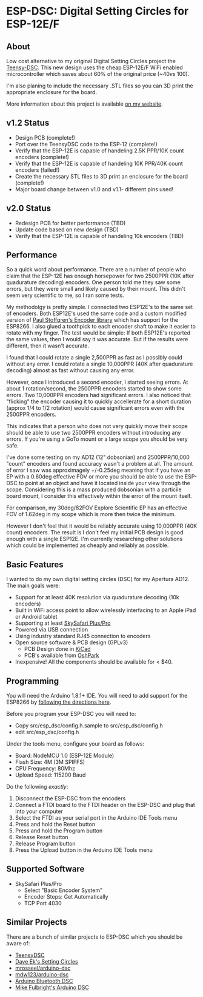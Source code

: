 # ESP-DSC: Digital Setting Circles for ESP-12E/F

## About

Low cost alternative to my original Digital Setting Circles project the
[Teensy-DSC](https://github.com/synfinatic/teensy-dsc/).  This new design
uses the cheap ESP-12E/F WiFi enabled microcontroller which saves about 60% 
of the original price (~$40 vs ~$100).

I'm also planing to include the necessary .STL files so you can 3D print
the appropriate enclosure for the board.

More information about this project is available [on my website](https://synfin.net/sock_stream/tag/esp-dsc).

## v1.2 Status

 * Design PCB (complete!)
 * Port over the TeensyDSC code to the ESP-12 (complete!)
 * Verify that the ESP-12E is capable of handeling 2.5K PPR/10K count encoders (complete!)
 * Verify that the ESP-12E is capable of handeling 10K PPR/40K count encoders (failed!)
 * Create the necessary STL files to 3D print an enclosure for the board (complete!)
 * Major board change between v1.0 and v1.1- different pins used!

## v2.0 Status 
 * Redesign PCB for better performance  (TBD)
 * Update code based on new design (TBD)
 * Verify that the ESP-12E is capable of handeling 10k encoders (TBD)

## Performance

So a quick word about performance.  There are a number of people who claim that 
the ESP-12E has enough horsepower for two 2500PPR (10K after quadurature decoding) 
encoders.  One person told me they saw some errors, but they were small and 
likely caused by their mount.  This didn't seem very scientific to me, so I ran 
some tests.

My methodolgy is pretty simple.  I connected two ESP12E's to the same set of 
encoders.  Both ESP12E's used the same code and a custom modified version of 
[Paul Stoffgren's Encoder library](https://github.com/PaulStoffregen/Encoder) 
which has support for the ESP8266.  I also glued a toothpick to each encoder 
shaft to make it easier to rotate with my finger.  The test would be simple: If
both ESP12E's reported the same values, then I would say it was accurate.  But 
if the results were different, then it wasn't accurate.

I found that I could rotate a single 2,500PPR as fast as I possibly could 
without any error.  I could rotate a single 10,000PPR (40K after quadurature 
decoding) almost as fast without causing any error.

However, once I introduced a second encoder, I started seeing errors.  At about 
1 rotation/second, the 2500PPR encoders started to show some errors.  Two 
10,000PPR encoders had significant errors.  I also noticed that "flicking" the 
encoder causing it to quickly accellerate for a short duration (approx 1/4 
to 1/2 rotation) would cause significant errors even with the 2500PPR encoders.

This indicates that a person who does not very quickly move their scope 
should be able to use two 2500PPR encoders without introducing any 
errors.  If you're using a GoTo mount or a large scope you should be very 
safe.

I've done some testing on my AD12 (12" dobsonian) and 2500PPR/10,000 "count" 
encoders and found accuracy wasn't a problem at all.  The amount of error I saw
was approximagely +/-0.25deg meaning that if you have an EP with a 0.60deg 
effective FOV or more you should be able to use the ESP-DSC to point at an 
object and have it located inside your view through the scope.  Considering 
this is a mass produced dobsonian with a particile board mount, I consider 
this effectively within the error of the mount itself.

For comparison, my 30deg/82FOV Explore Scientific EP has an effective FOV of 
1.62deg in my scope which is more then twice the minimum.  

However I don't feel that it would be reliably accurate using 10,000PPR 
(40K count) encoders.  The result is I don't feel my initial PCB design is 
good enough with a single ESP12E.  I'm currently researching other solutions 
which could be implemented as cheaply and reliably as possible.

## Basic Features
I wanted to do my own digital setting circles (DSC) for my Apertura AD12.
The main goals were:

 * Support for at least 40K resolution via quadurature decoding (10k encoders)
 * Built in WiFi access point to allow wirelessly interfacing to an Apple iPad or Android tablet
 * Supporting at least [SkySafari Plus/Pro](http://www.skysafariastronomy.com/)
 * Powered via USB connection
 * Using industry standard RJ45 connection to encoders
 * Open source software & PCB design (GPLv3)
    * PCB Design done in [KiCad](http://www.kicad-pcb.org)
    * PCB's available from [OshPark](http://www.oshpark.com)
 * Inexpensive!  All the components should be available for < $40.

## Programming
You will need the Arduino 1.8.1+ IDE.   You will need to add support for the 
ESP8266 by [following the directions here](https://github.com/esp8266/Arduino).

Before you program your ESP-DSC you will need to:
 * Copy src/esp_dsc/config.h.sample to src/esp_dsc/config.h 
 * edit src/esp_dsc/config.h 

Under the tools menu, configure your board as follows:
 * Board: NodeMCU 1.0 (ESP-12E Module)
 * Flash Size: 4M (3M SPIFFS)
 * CPU Frequency: 80Mhz
 * Upload Speed: 115200 Baud

Do the following *exactly*:

 1. Disconnect the ESP-DSC from the encoders
 1. Connect a FTDI board to the FTDI header on the ESP-DSC and plug that into your computer
 1. Select the FTDI as your serial port in the Arduino IDE Tools menu
 1. Press and hold the Reset button
 1. Press and hold the Program button
 1. Release Reset button
 1. Release Program button
 1. Press the Upload button in the Arduino IDE Tools menu

## Supported Software

 * SkySafari Plus/Pro 
    - Select "Basic Encoder System"
    - Encoder Steps: Get Automatically
    - TCP Port 4030

## Similar Projects
There are a bunch of similar projects to ESP-DSC which you should be aware of:
 * [TeensyDSC](https://github.com/synfinatic/teensy-dsc/)
 * [Dave Ek's Setting Circles](http://eksfiles.net/digital-setting-circles/)
 * [mrosseel/arduino-dsc](https://github.com/mrosseel/arduino-dsc)
 * [mdw123/arduino-dsc](https://github.com/mdw123/arduino-dsc)
 * [Arduino Bluetooth DSC](http://orlygoingthirty.blogspot.com/2012/01/arduino-bluetooth-digital-setting.html)
 * [Mike Fulbright's Arduino DSC](http://msfastro.net/articles/arduinodsc/)

